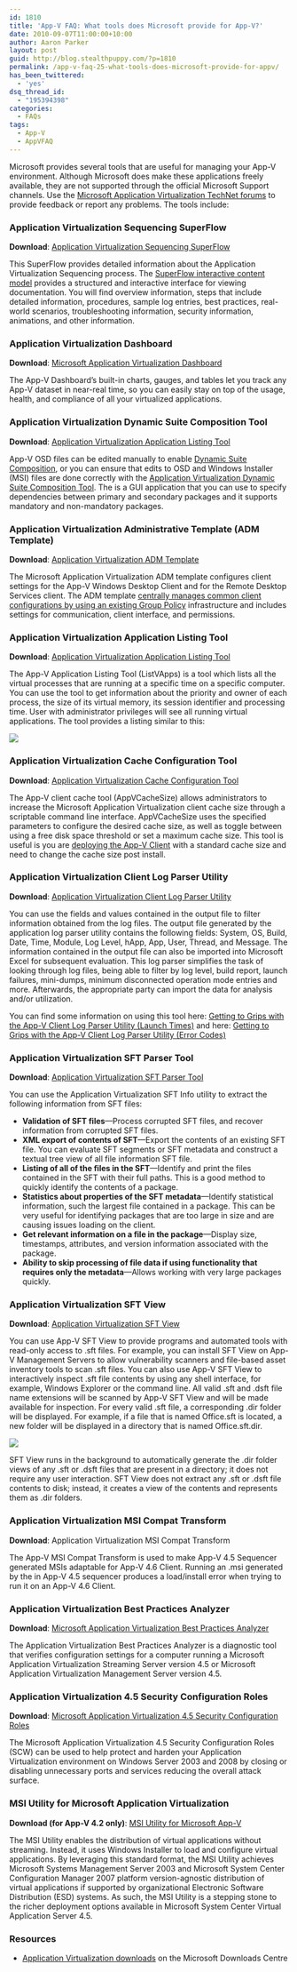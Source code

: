 ```yaml
---
id: 1810
title: 'App-V FAQ: What tools does Microsoft provide for App-V?'
date: 2010-09-07T11:00:00+10:00
author: Aaron Parker
layout: post
guid: http://blog.stealthpuppy.com/?p=1810
permalink: /app-v-faq-25-what-tools-does-microsoft-provide-for-appv/
has_been_twittered:
  - 'yes'
dsq_thread_id:
  - "195394398"
categories:
  - FAQs
tags:
  - App-V
  - AppVFAQ
---
```

<img style="margin: 0px 0px 5px 10px; display: inline;" src="https://stealthpuppy.com/wp-content/uploads/2010/06/AppVFAQLogo.png" alt="" align="right" />Microsoft provides several tools that are useful for managing your App-V environment. Although Microsoft does make these applications freely available, they are not supported through the official Microsoft Support channels. Use the [Microsoft Application Virtualization TechNet forums](http://social.technet.microsoft.com/Forums/en-gb/category/appvirtualization) to provide feedback or report any problems. The tools include:

### Application Virtualization Sequencing SuperFlow

**Download**: [Application Virtualization Sequencing SuperFlow](http://www.microsoft.com/downloads/details.aspx?displaylang=en&FamilyID=8c4dfab6-7ef5-4188-a531-346cf9bfe7bf)

This SuperFlow provides detailed information about the Application Virtualization Sequencing process. The [SuperFlow interactive content model](http://www.microsoft.com/downloads/en/results.aspx?pocId=&freetext=superflow&DisplayLang=en) provides a structured and interactive interface for viewing documentation. You will find overview information, steps that include detailed information, procedures, sample log entries, best practices, real-world scenarios, troubleshooting information, security information, animations, and other information.

### Application Virtualization Dashboard

**Download**: [Microsoft Application Virtualization Dashboard](http://www.microsoft.com/downloads/details.aspx?displaylang=en&FamilyID=45a90ae8-6d09-4f9a-947b-a2d7fc80ba48)

The App-V Dashboard’s built-in charts, gauges, and tables let you track any App-V dataset in near-real time, so you can easily stay on top of the usage, health, and compliance of all your virtualized applications.

### Application Virtualization Dynamic Suite Composition Tool

**Download**: [Application Virtualization Application Listing Tool](http://www.microsoft.com/downloads/details.aspx?displaylang=en&FamilyID=daa898df-455f-438a-aa2a-421f05894098)

App-V OSD files can be edited manually to enable [Dynamic Suite Composition](http://technet.microsoft.com/en-us/library/cc843662.aspx), or you can ensure that edits to OSD and Windows Installer (MSI) files are done correctly with the [Application Virtualization Dynamic Suite Composition Tool](http://www.microsoft.com/downloads/details.aspx?displaylang=en&FamilyID=daa898df-455f-438a-aa2a-421f05894098). The is a GUI application that you can use to specify dependencies between primary and secondary packages and it supports mandatory and non-mandatory packages.

### Application Virtualization Administrative Template (ADM Template)

**Download**: [Application Virtualization ADM Template](http://www.microsoft.com/downloads/details.aspx?displaylang=en&FamilyID=67cdf9d2-7e8e-4d76-a552-fd82dbbff9bc)

The Microsoft Application Virtualization ADM template configures client settings for the App-V Windows Desktop Client and for the Remote Desktop Services client. The ADM template [centrally manages common client configurations by using an existing Group Policy](https://stealthpuppy.com/deployment/app-v-faq-14-can-i-configure-the-app-v-client-via-group-policy) infrastructure and includes settings for communication, client interface, and permissions.

### Application Virtualization Application Listing Tool

**Download**: [Application Virtualization Application Listing Tool](http://www.microsoft.com/downloads/details.aspx?displaylang=en&FamilyID=5da48313-cf6d-445d-af97-594f194ac759)

The App-V Application Listing Tool (ListVApps) is a tool which lists all the virtual processes that are running at a specific time on a specific computer. You can use the tool to get information about the priority and owner of each process, the size of its virtual memory, its session identifier and processing time. User with administrator privileges will see all running virtual applications. The tool provides a listing similar to this:

![](https://stealthpuppy.com/wp-content/uploads/2010/02/ListApps.png) 

### Application Virtualization Cache Configuration Tool

**Download**: [Application Virtualization Cache Configuration Tool](http://www.microsoft.com/downloads/details.aspx?displaylang=en&FamilyID=5e7089fa-c6ab-4150-8562-3b5bc14cd881)

The App-V client cache tool (AppVCacheSize) allows administrators to increase the Microsoft Application Virtualization client cache size through a scriptable command line interface. AppVCacheSize uses the specified parameters to configure the desired cache size, as well as toggle between using a free disk space threshold or set a maximum cache size. This tool is useful is you are [deploying the App-V Client](https://stealthpuppy.com/deployment/app-v-faq-12-how-do-i-create-a-silent-installation-for-the-app-v-client) with a standard cache size and need to change the cache size post install.

### Application Virtualization Client Log Parser Utility

**Download**: [Application Virtualization Client Log Parser Utility](http://www.microsoft.com/downloads/details.aspx?displaylang=en&FamilyID=72876c60-3a87-4705-b722-f73eb56219bf)

You can use the fields and values contained in the output file to filter information obtained from the log files. The output file generated by the application log parser utility contains the following fields: System, OS, Build, Date, Time, Module, Log Level, hApp, App, User, Thread, and Message. The information contained in the output file can also be imported into Microsoft Excel for subsequent evaluation. This log parser simplifies the task of looking through log files, being able to filter by log level, build report, launch failures, mini-dumps, minimum disconnected operation mode entries and more. Afterwards, the appropriate party can import the data for analysis and/or utilization.

You can find some information on using this tool here: [Getting to Grips with the App-V Client Log Parser Utility (Launch Times)](http://blogs.technet.com/virtualworld/archive/2009/04/20/getting-to-grips-with-the-app-v-client-log-parser-utility-launch-times.aspx) and here: [Getting to Grips with the App-V Client Log Parser Utility (Error Codes)](http://blogs.technet.com/virtualworld/archive/2009/04/20/getting-to-grips-with-the-app-v-client-log-parser-utility-error-codes.aspx)

### Application Virtualization SFT Parser Tool

**Download**: [Application Virtualization SFT Parser Tool](http://www.microsoft.com/downloads/details.aspx?displaylang=en&FamilyID=e5a7db27-304b-4cd1-9c80-7ba5fdaea97f)

You can use the Application Virtualization SFT Info utility to extract the following information from SFT files:

  * **Validation of SFT files**—Process corrupted SFT files, and recover information from corrupted SFT files.
  * **XML export of contents of SFT**—Export the contents of an existing SFT file. You can evaluate SFT segments or SFT metadata and construct a textual tree view of all file information SFT file.
  * **Listing of all of the files in the SFT**—Identify and print the files contained in the SFT with their full paths. This is a good method to quickly identify the contents of a package.
  * **Statistics about properties of the SFT metadata**—Identify statistical information, such the largest file contained in a package. This can be very useful for identifying packages that are too large in size and are causing issues loading on the client.
  * **Get relevant information on a file in the package**—Display size, timestamps, attributes, and version information associated with the package.
  * **Ability to skip processing of file data if using functionality that requires only the metadata**—Allows working with very large packages quickly.

### Application Virtualization SFT View

**Download**: [Application Virtualization SFT View](http://www.microsoft.com/downloads/details.aspx?displaylang=en&FamilyID=26d8bfe3-02dd-4073-95f8-594bbb12933a)

You can use App-V SFT View to provide programs and automated tools with read-only access to .sft files. For example, you can install SFT View on App-V Management Servers to allow vulnerability scanners and file-based asset inventory tools to scan .sft files. You can also use App-V SFT View to interactively inspect .sft file contents by using any shell interface, for example, Windows Explorer or the command line. All valid .sft and .dsft file name extensions will be scanned by App-V SFT View and will be made available for inspection. For every valid .sft file, a corresponding .dir folder will be displayed. For example, if a file that is named Office.sft is located, a new folder will be displayed in a directory that is named Office.sft.dir.

![](https://stealthpuppy.com/wp-content/uploads/2010/02/SFTDir_thumb.png) 

SFT View runs in the background to automatically generate the .dir folder views of any .sft or .dsft files that are present in a directory; it does not require any user interaction. SFT View does not extract any .sft or .dsft file contents to disk; instead, it creates a view of the contents and represents them as .dir folders.

### Application Virtualization MSI Compat Transform

**Download**: Application Virtualization MSI Compat Transform

The App-V MSI Compat Transform is used to make App-V 4.5 Sequencer generated MSIs adaptable for App-V 4.6 Client. Running an .msi generated by the in App-V 4.5 sequencer produces a load/install error when trying to run it on an App-V 4.6 Client.

### Application Virtualization Best Practices Analyzer

**Download**: [Microsoft Application Virtualization Best Practices Analyzer](http://www.microsoft.com/downloads/details.aspx?displaylang=en&FamilyID=1a091960-1c9f-4bfc-9247-284e83c07d02)

The Application Virtualization Best Practices Analyzer is a diagnostic tool that verifies configuration settings for a computer running a Microsoft Application Virtualization Streaming Server version 4.5 or Microsoft Application Virtualization Management Server version 4.5.

### Application Virtualization 4.5 Security Configuration Roles

**Download**: [Microsoft Application Virtualization 4.5 Security Configuration Roles](http://www.microsoft.com/downloads/details.aspx?displaylang=en&FamilyID=63d33346-b864-4284-8c5f-dce80c451e83)

The Microsoft Application Virtualization 4.5 Security Configuration Roles (SCW) can be used to help protect and harden your Application Virtualization environment on Windows Server 2003 and 2008 by closing or disabling unnecessary ports and services reducing the overall attack surface.

### MSI Utility for Microsoft Application Virtualization

**Download (for App-V 4.2 only)**: [MSI Utility for Microsoft App-V](http://www.microsoft.com/downloads/details.aspx?displaylang=en&FamilyID=37a9e590-4f55-44ac-93e1-36eb63a09240)

The MSI Utility enables the distribution of virtual applications without streaming. Instead, it uses Windows Installer to load and configure virtual applications. By leveraging this standard format, the MSI Utility achieves Microsoft Systems Management Server 2003 and Microsoft System Center Configuration Manager 2007 platform version-agnostic distribution of virtual applications if supported by organizational Electronic Software Distribution (ESD) systems. As such, the MSI Utility is a stepping stone to the richer deployment options available in Microsoft System Center Virtual Application Server 4.5.

### Resources

  * [Application Virtualization downloads](http://www.microsoft.com/downloads/en/results.aspx?freetext=%22application+virtualization%22&displaylang=en&stype=s_basic) on the Microsoft Downloads Centre